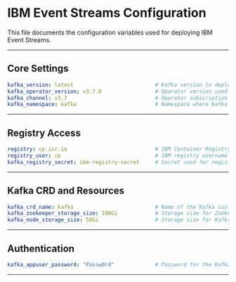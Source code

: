 # IBM Event Streams Configuration

This file documents the configuration variables used for deploying IBM Event Streams.

---

##    Core Settings 

```yaml
kafka_version: latest                          # Kafka version to deploy
kafka_operator_version: v3.7.0                 # Operator version used to manage Kafka
kafka_channel: v3.7                            # Operator subscription channel
kafka_namespace: kafka                         # Namespace where Kafka will be deployed
```

---

##    Registry Access 

```yaml
registry: cp.icr.io                            # IBM Container Registry
registry_user: cp                              # IBM registry username
kafka_registry_secret: ibm-registry-secret     # Secret used for registry access
```

---

##    Kafka CRD and Resources 

```yaml
kafka_crd_name: kafka                          # Name of the Kafka custom resource
kafka_zookeeper_storage_size: 100Gi            # Storage size for Zookeeper
kafka_node_storage_size: 50Gi                  # Storage size for Kafka nodes
```

---

##    Authentication 

```yaml
kafka_appuser_password: "Passw0rd"             # Password for the Kafka application user
```

---